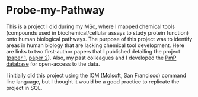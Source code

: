 # Probe-my-Pathway

This is a project I did during my MSc, where I mapped chemical tools (compounds used in biochemical/cellular assays to study protein function) onto human biological pathways. The purpose of this project was to identify areas in human biology that are lacking chemical tool development. Here are links to two first-author papers that I published detailing the project ([paper 1](https://www.sciencedirect.com/science/article/pii/S1359644624002691), [paper 2](https://academic.oup.com/database/article/doi/10.1093/database/baae116/7917298?login=false)). Also, my past colleagues and I developed the [PmP database](https://apps.thesgc.org/pmp/) for open-access to the data.

I initially did this project using the ICM (Molsoft, San Francisco) command line language, but I thought it would be a good practice to replicate the project in SQL.

